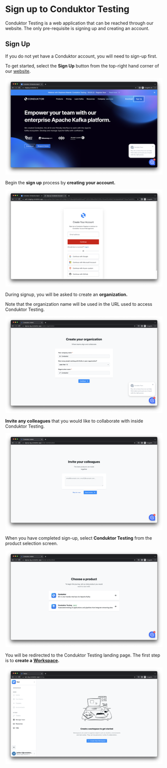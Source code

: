 # Sign up to Conduktor Testing

Conduktor Testing is a web application that can be reached through our website. The only pre-requisite is signing up and creating an account.

## Sign Up

If you do not yet have a Conduktor account, you will need to sign-up first.&#x20;

To get started, select the **Sign Up** button from the top-right hand corner of our [website](https://conduktor.io/).&#x20;

![](<../.gitbook/assets/image (168) (1).png>)

Begin the **sign up** process by **creating your account.**&#x20;

![](<../.gitbook/assets/image (84).png>)

During signup, you will be asked to create an **organization.**&#x20;

Note that the organization name will be used in the URL used to access Conduktor Testing.&#x20;

![](<../.gitbook/assets/image (27) (1) (1) (1) (1) (1).png>)

**Invite any colleagues** that you would like to collaborate with inside Conduktor Testing.

![](<../.gitbook/assets/image (151).png>)

When you have completed sign-up, select **Conduktor Testing** from the product selection screen.

![](<../.gitbook/assets/image (26).png>)

You will be redirected to the Conduktor Testing landing page. The first step is to **create a** [**Workspace**](../features/workspace.md)**.**&#x20;

![](<../.gitbook/assets/image (115).png>)

